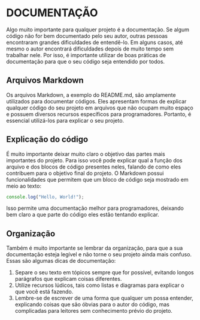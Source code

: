 # DOCUMENTAÇÃO
Algo muito importante para qualquer projeto é a documentação. Se algum código não for bem documentado pelo seu autor, outras pessoas encontraram grandes dificuldades de entendê-lo. Em alguns casos, até mesmo o autor encontrará dificuldades depois de muito tempo sem trabalhar nele. Por isso, é importante utilizar de boas práticas de documentação para que o seu código seja entendido por todos.

## Arquivos Markdown
Os arquivos Markdown, a exemplo do README.md, são amplamente utilizados para documentar códigos. Eles apresentam formas de explicar qualquer código do seu projeto em arquivos que não ocupam muito espaço e possuem diversos recursos específicos para programadores. Portanto, é essencial utilizá-los para explicar o seu projeto.

## Explicação do código
É muito importante deixar muito claro o objetivo das partes mais importantes do projeto. Para isso você pode explicar qual a função dos arquivo e dos blocos de código presentes neles, falando de como eles contribuem para o objetivo final do projeto.
O Markdown possui funcionalidades que permitem que um bloco de código seja mostrado em meio ao texto:
```js
console.log("Hello, World!");
```
Isso permite uma documentação melhor para programadores, deixando bem claro a que parte do código eles estão tentando explicar.
## Organização
Também é muito importante se lembrar da organização, para que a sua documentação esteja legível e não torne o seu projeto ainda mais confuso. Essas são algumas dicas de documentação:
1. Separe o seu texto em tópicos sempre que for possível, evitando longos parágrafos que explicam coisas diferentes.
2. Utilize recursos lúdicos, tais como listas e diagramas para explicar o que você está fazendo.
3. Lembre-se de escrever de uma forma que qualquer um possa entender, explicando coisas que são óbvias para o autor do código, mas complicadas para leitores sem conhecimento prévio do projeto.
